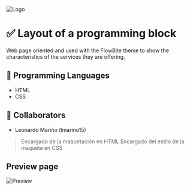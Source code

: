 ![Logo](https://i.imgur.com/PdgeYxn.png)

# ✅ Layout of a programming block
Web page oriented and used with the FlowBite theme to show the characteristics of the services they are offering.

## 🚀 Programming Languages
- HTML
- CSS

## 👥 Collaborators
- Leonardo Mariño (lmarino15)
> Encargado de la maquetación en HTML
> Encargado del estilo de la maqueta en CSS

## Preview page
![Preview](https://i.imgur.com/2TQQYYS.png)